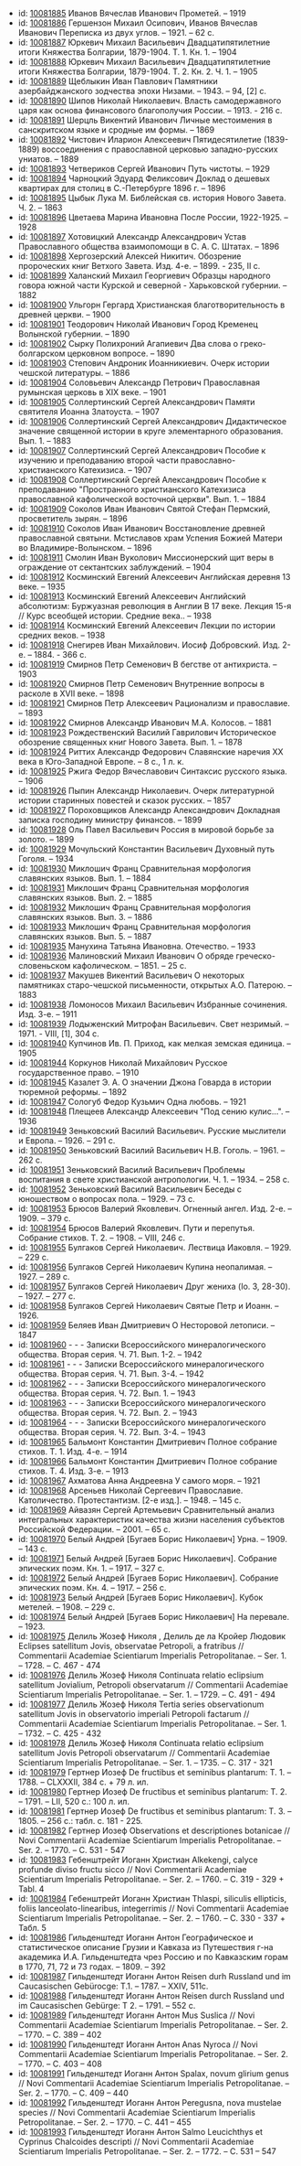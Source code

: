 <ul>
<li>id: <a href="http://books.e-heritage.ru/book/10081885">10081885</a>	Иванов Вячеслав Иванович Прометей. – 1919</li>
<li>id: <a href="http://books.e-heritage.ru/book/10081886">10081886</a>	Гершензон Михаил Осипович, Иванов Вячеслав Иванович Переписка из двух углов. – 1921. – 62 с.</li>
<li>id: <a href="http://books.e-heritage.ru/book/10081887">10081887</a>	Юркевич Михаил Васильевич Двадцатипятилетние итоги Княжества Болгарии, 1879-1904. Т. 1. Кн. 1. – 1904</li>
<li>id: <a href="http://books.e-heritage.ru/book/10081888">10081888</a>	Юркевич Михаил Васильевич Двадцатипятилетние итоги Княжества Болгарии, 1879-1904. Т. 2. Кн. 2. Ч. 1. – 1905</li>
<li>id: <a href="http://books.e-heritage.ru/book/10081889">10081889</a>	Щеблыкин Иван Павлович Памятники азербайджанского зодчества эпохи Низами. – 1943. – 94, [2] c.</li>
<li>id: <a href="http://books.e-heritage.ru/book/10081890">10081890</a>	Шипов Николай Николаевич. Власть самодержавного царя как основа финансового благополучия России. – 1913. - 216 с.</li>
<li>id: <a href="http://books.e-heritage.ru/book/10081891">10081891</a>	Шерцль Викентий Иванович Личные местоимения в санскритском языке и сродные им формы. – 1869</li>
<li>id: <a href="http://books.e-heritage.ru/book/10081892">10081892</a>	Чистович Иларион Алексеевич Пятидесятилетие (1839-1889) воссоединения с православной церковью западно-русских униатов. – 1889</li>
<li>id: <a href="http://books.e-heritage.ru/book/10081893">10081893</a>	Четвериков Сергей Иванович Путь чистоты. – 1929</li>
<li>id: <a href="http://books.e-heritage.ru/book/10081894">10081894</a>	Чарноцкий Эдуард Феликсович Доклад о дешевых квартирах для столиц в С.-Петербурге 1896 г. – 1896</li>
<li>id: <a href="http://books.e-heritage.ru/book/10081895">10081895</a>	Цыбык Лука М. Библейская св. история Нового Завета. Ч. 2. – 1863</li>
<li>id: <a href="http://books.e-heritage.ru/book/10081896">10081896</a>	Цветаева Марина Ивановна После России, 1922-1925. – 1928</li>
<li>id: <a href="http://books.e-heritage.ru/book/10081897">10081897</a>	Хотовицкий Александр Александрович Устав Православного общества взаимопомощи в С. А. С. Штатах. – 1896</li>
<li>id: <a href="http://books.e-heritage.ru/book/10081898">10081898</a>	Хергозерский Алексей Никитич. Обозрение пророческих книг Ветхого Завета. Изд. 4-е. – 1899. - 235, II с.</li>
<li>id: <a href="http://books.e-heritage.ru/book/10081899">10081899</a>	Халанский Михаил Георгиевич Образцы народного говора южной части Курской и северной - Харьковской губернии. – 1882</li>
<li>id: <a href="http://books.e-heritage.ru/book/10081900">10081900</a>	Ульгорн Гергард Христианская благотворительность в древней церкви. – 1900</li>
<li>id: <a href="http://books.e-heritage.ru/book/10081901">10081901</a>	Теодорович Николай Иванович Город Кременец Волынской губернии. – 1890</li>
<li>id: <a href="http://books.e-heritage.ru/book/10081902">10081902</a>	Сырку Полихроний Агапиевич Два слова о греко-болгарском церковном вопросе. – 1890</li>
<li>id: <a href="http://books.e-heritage.ru/book/10081903">10081903</a>	Степович Андроник Иоанникиевич. Очерк истории чешской литературы. – 1886</li>
<li>id: <a href="http://books.e-heritage.ru/book/10081904">10081904</a>	Соловьевич Александр Петрович Православная румынская церковь в XIX веке. – 1901</li>
<li>id: <a href="http://books.e-heritage.ru/book/10081905">10081905</a>	Соллертинский Сергей Александрович Памяти святителя Иоанна Златоуста. – 1907</li>
<li>id: <a href="http://books.e-heritage.ru/book/10081906">10081906</a>	Соллертинский Сергей Александрович Дидактическое значение священной истории в круге элементарного образования. Вып. 1. – 1883</li>
<li>id: <a href="http://books.e-heritage.ru/book/10081907">10081907</a>	Соллертинский Сергей Александрович Пособие к изучению и преподаванию второй части православно-христианского Катехизиса. – 1907</li>
<li>id: <a href="http://books.e-heritage.ru/book/10081908">10081908</a>	Соллертинский Сергей Александрович Пособие к преподаванию "Пространного христианского Катехизиса православной кафолической восточной церкви". Вып. 1. – 1884</li>
<li>id: <a href="http://books.e-heritage.ru/book/10081909">10081909</a>	Соколов Иван Иванович Святой Стефан Пермский, просветитель зырян. – 1896</li>
<li>id: <a href="http://books.e-heritage.ru/book/10081910">10081910</a>	Соколов Иван Иванович Восстановление древней православной святыни. Мстиславов храм Успения Божией Матери во Владимире-Волынском. – 1896</li>
<li>id: <a href="http://books.e-heritage.ru/book/10081911">10081911</a>	Смолин Иван Вуколович Миссионерский щит веры в ограждение от сектантских заблуждений. – 1904</li>
<li>id: <a href="http://books.e-heritage.ru/book/10081912">10081912</a>	Косминский Евгений Алексеевич Английская деревня 13 веке. – 1935</li>
<li>id: <a href="http://books.e-heritage.ru/book/10081913">10081913</a>	Косминский Евгений Алексеевич Английский абсолютизм: Буржуазная революция в Англии В 17 веке. Лекция 15-я // Курс всеобщей истории. Средние века.. – 1938</li>
<li>id: <a href="http://books.e-heritage.ru/book/10081914">10081914</a>	Косминский Евгений Алексеевич Лекции по истории средних веков. – 1938</li>
<li>id: <a href="http://books.e-heritage.ru/book/10081918">10081918</a>	Снегирев Иван Михайлович. Иосиф Добровский. Изд. 2-е. – 1884. - 366 с.</li>
<li>id: <a href="http://books.e-heritage.ru/book/10081919">10081919</a>	Смирнов Петр Семенович В бегстве от антихриста. – 1903</li>
<li>id: <a href="http://books.e-heritage.ru/book/10081920">10081920</a>	Смирнов Петр Семенович Внутренние вопросы в расколе в ХVII веке. – 1898</li>
<li>id: <a href="http://books.e-heritage.ru/book/10081921">10081921</a>	Смирнов Петр Алексеевич Рационализм и православие. – 1893</li>
<li>id: <a href="http://books.e-heritage.ru/book/10081922">10081922</a>	Смирнов Александр Иванович М.А. Колосов. – 1881</li>
<li>id: <a href="http://books.e-heritage.ru/book/10081923">10081923</a>	Рождественский Василий Гаврилович Историческое обозрение священных книг Нового Завета. Вып. 1. – 1878</li>
<li>id: <a href="http://books.e-heritage.ru/book/10081924">10081924</a>	Риттих Александр Федорович Славянские наречия XX века в Юго-Западной Европе. – 8 с., 1 л. к.</li>
<li>id: <a href="http://books.e-heritage.ru/book/10081925">10081925</a>	Ржига Федор Вячеславович Синтаксис русского языка. – 1906</li>
<li>id: <a href="http://books.e-heritage.ru/book/10081926">10081926</a>	Пыпин Александр Николаевич. Очерк литературной истории старинных повестей и сказок русских. – 1857</li>
<li>id: <a href="http://books.e-heritage.ru/book/10081927">10081927</a>	Пороховщиков Александр Александрович Докладная записка господину министру финансов. – 1899</li>
<li>id: <a href="http://books.e-heritage.ru/book/10081928">10081928</a>	Оль Павел Васильевич Россия в мировой борьбе за золото. – 1899</li>
<li>id: <a href="http://books.e-heritage.ru/book/10081929">10081929</a>	Мочульский Константин Васильевич Духовный путь Гоголя. – 1934</li>
<li>id: <a href="http://books.e-heritage.ru/book/10081930">10081930</a>	Миклошич Франц Сравнительная морфология славянских языков. Вып. 1. – 1884</li>
<li>id: <a href="http://books.e-heritage.ru/book/10081931">10081931</a>	Миклошич Франц Сравнительная морфология славянских языков. Вып. 2. – 1885</li>
<li>id: <a href="http://books.e-heritage.ru/book/10081932">10081932</a>	Миклошич Франц Сравнительная морфология славянских языков. Вып. 3. – 1886</li>
<li>id: <a href="http://books.e-heritage.ru/book/10081933">10081933</a>	Миклошич Франц Сравнительная морфология славянских языков. Вып. 5. – 1887</li>
<li>id: <a href="http://books.e-heritage.ru/book/10081935">10081935</a>	Манухина Татьяна Ивановна. Отечество. – 1933</li>
<li>id: <a href="http://books.e-heritage.ru/book/10081936">10081936</a>	Малиновский Михаил Иванович О обряде греческо-словеньском кафолическом. – 1851. – 25 с.</li>
<li>id: <a href="http://books.e-heritage.ru/book/10081937">10081937</a>	Макушев Викентий Васильевич О некоторых памятниках старо-чешской письменности, открытых А.О. Патерою. – 1883</li>
<li>id: <a href="http://books.e-heritage.ru/book/10081938">10081938</a>	Ломоносов Михаил Васильевич Избранные сочинения. Изд. 3-е. – 1911</li>
<li>id: <a href="http://books.e-heritage.ru/book/10081939">10081939</a>	Лодыженский Митрофан Васильевич. Свет незримый. – 1971. - VIII, [1], 304 с.</li>
<li>id: <a href="http://books.e-heritage.ru/book/10081940">10081940</a>	Купчинов Ив. П. Приход, как мелкая земская единица. – 1905</li>
<li>id: <a href="http://books.e-heritage.ru/book/10081944">10081944</a>	Коркунов Николай Михайлович Русское государственное право. – 1910</li>
<li>id: <a href="http://books.e-heritage.ru/book/10081945">10081945</a>	Казалет Э. А. О значении Джона Говарда в истории тюремной реформы. – 1892</li>
<li>id: <a href="http://books.e-heritage.ru/book/10081947">10081947</a>	Сологуб Федор Кузьмич Одна любовь. – 1921</li>
<li>id: <a href="http://books.e-heritage.ru/book/10081948">10081948</a>	Плещеев Александр Алексеевич "Под сению кулис...". – 1936</li>
<li>id: <a href="http://books.e-heritage.ru/book/10081949">10081949</a>	Зеньковский Василий Васильевич. Русские мыслители и Европа. – 1926. – 291 с.</li>
<li>id: <a href="http://books.e-heritage.ru/book/10081950">10081950</a>	Зеньковский Василий Васильевич Н.В. Гоголь. – 1961. – 262 с.</li>
<li>id: <a href="http://books.e-heritage.ru/book/10081951">10081951</a>	Зеньковский Василий Васильевич Проблемы воспитания в свете христианской антропологии. Ч. 1. – 1934. – 258 с.</li>
<li>id: <a href="http://books.e-heritage.ru/book/10081952">10081952</a>	Зеньковский Василий Васильевич Беседы с юношеством о вопросах пола. – 1929. – 73 с.</li>
<li>id: <a href="http://books.e-heritage.ru/book/10081953">10081953</a>	Брюсов Валерий Яковлевич. Огненный ангел. Изд. 2-е. – 1909. – 379 с.</li>
<li>id: <a href="http://books.e-heritage.ru/book/10081954">10081954</a>	Брюсов Валерий Яковлевич. Пути и перепутья. Собрание стихов. Т. 2. – 1908. – VIII, 246 с.</li>
<li>id: <a href="http://books.e-heritage.ru/book/10081955">10081955</a>	Булгаков Сергей Николаевич. Лествица Иаковля. – 1929. – 229 с.</li>
<li>id: <a href="http://books.e-heritage.ru/book/10081956">10081956</a>	Булгаков Сергей Николаевич Купина неопалимая. – 1927. – 289 с.</li>
<li>id: <a href="http://books.e-heritage.ru/book/10081957">10081957</a>	Булгаков Сергей Николаевич Друг жениха (Io. 3, 28-30). – 1927. – 277 с.</li>
<li>id: <a href="http://books.e-heritage.ru/book/10081958">10081958</a>	Булгаков Сергей Николаевич Святые Петр и Иоанн. – 1926.</li>
<li>id: <a href="http://books.e-heritage.ru/book/10081959">10081959</a>	Беляев Иван Дмитриевич О Несторовой летописи. – 1847</li>
<li>id: <a href="http://books.e-heritage.ru/book/10081960">10081960</a>	- - - Записки Всероссийского минералогического общества. Вторая серия. Ч. 71. Вып. 1-2. – 1942</li>
<li>id: <a href="http://books.e-heritage.ru/book/10081961">10081961</a>	- - - Записки Всероссийского минералогического общества. Вторая серия. Ч. 71. Вып. 3-4. – 1942</li>
<li>id: <a href="http://books.e-heritage.ru/book/10081962">10081962</a>	- - - Записки Всероссийского минералогического общества. Вторая серия. Ч. 72. Вып. 1. – 1943</li>
<li>id: <a href="http://books.e-heritage.ru/book/10081963">10081963</a>	- - - Записки Всероссийского минералогического общества. Вторая серия. Ч. 72. Вып. 2. – 1943</li>
<li>id: <a href="http://books.e-heritage.ru/book/10081964">10081964</a>	- - - Записки Всероссийского минералогического общества. Вторая серия. Ч. 72. Вып. 3-4. – 1943</li>
<li>id: <a href="http://books.e-heritage.ru/book/10081965">10081965</a>	Бальмонт Константин Дмитриевич Полное собрание стихов. Т. 1. Изд. 4-е. – 1914</li>
<li>id: <a href="http://books.e-heritage.ru/book/10081966">10081966</a>	Бальмонт Константин Дмитриевич Полное собрание стихов. Т. 4. Изд. 3-е. – 1913</li>
<li>id: <a href="http://books.e-heritage.ru/book/10081967">10081967</a>	Ахматова Анна Андреевна У самого моря. – 1921</li>
<li>id: <a href="http://books.e-heritage.ru/book/10081968">10081968</a>	Арсеньев Николай Сергеевич Православие. Католичество. Протестантизм. [2-е изд.]. – 1948. – 145 с.</li>
<li>id: <a href="http://books.e-heritage.ru/book/10081969">10081969</a>	Айвазян Сергей Артемьевич Сравнительный анализ интегральных характеристик качества жизни населения субъектов Российской Федерации. – 2001. – 65 с.</li>
<li>id: <a href="http://books.e-heritage.ru/book/10081970">10081970</a>	Белый Андрей [Бугаев Борис Николаевич] Урна. – 1909. – 143 с.</li>
<li>id: <a href="http://books.e-heritage.ru/book/10081971">10081971</a>	Белый Андрей [Бугаев Борис Николаевич]. Собрание эпических поэм. Кн. 1. – 1917. – 327 с.</li>
<li>id: <a href="http://books.e-heritage.ru/book/10081972">10081972</a>	Белый Андрей [Бугаев Борис Николаевич]. Собрание эпических поэм. Кн. 4. – 1917. – 256 с.</li>
<li>id: <a href="http://books.e-heritage.ru/book/10081973">10081973</a>	Белый Андрей [Бугаев Борис Николаевич]. Кубок метелей. – 1908. – 229 с.</li>
<li>id: <a href="http://books.e-heritage.ru/book/10081974">10081974</a>	Белый Андрей [Бугаев Борис Николаевич] На перевале. – 1923.</li>
<li>id: <a href="http://books.e-heritage.ru/book/10081975">10081975</a>	Делиль Жозеф Николя , Делиль де ла Кройер Людовик Eclipses satellitum Jovis, observatae Petropoli, а fratribus // Commentarii Academiae Scientiarum Imperialis Petropolitanae. – Ser. 1. – 1728. – C. 467 - 474</li>
<li>id: <a href="http://books.e-heritage.ru/book/10081976">10081976</a>	Делиль Жозеф Николя Continuata relatio eclipsium satellitum Jovialium, Petropoli observatarum // Commentarii Academiae Scientiarum Imperialis Petropolitanae. – Ser. 1. – 1729. – C. 491 - 494</li>
<li>id: <a href="http://books.e-heritage.ru/book/10081977">10081977</a>	Делиль Жозеф Николя Tertia series observationum satellitum Jovis in observatorio imperiali Petropoli factarum // Commentarii Academiae Scientiarum Imperialis Petropolitanae. – Ser. 1. – 1732. – C. 425 - 432</li>
<li>id: <a href="http://books.e-heritage.ru/book/10081978">10081978</a>	Делиль Жозеф Николя Continuata relatio eclipsium satellitum Jovis Petropoli observatarum // Commentarii Academiae Scientiarum Imperialis Petropolitanae. – Ser. 1. – 1735. – C. 317 - 321</li>
<li>id: <a href="http://books.e-heritage.ru/book/10081979">10081979</a>	Гертнер Иозеф De fructibus et seminibus plantarum: T. 1. – 1788. – CLXXXII, 384 c. + 79 л. ил.</li>
<li>id: <a href="http://books.e-heritage.ru/book/10081980">10081980</a>	Гертнер Иозеф De fructibus et seminibus plantarum: T. 2. – 1791. – LII, 520 c.: 100 л. ил.</li>
<li>id: <a href="http://books.e-heritage.ru/book/10081981">10081981</a>	Гертнер Иозеф De fructibus et seminibus plantarum: T. 3. – 1805. – 256 с.: табл. с. 181 - 225.</li>
<li>id: <a href="http://books.e-heritage.ru/book/10081982">10081982</a>	Гертнер Иозеф Observations et descriptiones botanicae // Novi Commentarii Academiae Scientiarum Imperialis Petropolitanae. – Ser. 2. – 1770. – C. 531 - 547</li>
<li>id: <a href="http://books.e-heritage.ru/book/10081983">10081983</a>	Гебенштрейт Иоганн Христиан Alkekengi, calyce profunde diviso fructu sicco // Novi Commentarii Academiae Scientiarum Imperialis Petropolitanae. – Ser. 2. – 1760. – C. 319 - 329 + Tabl. 4</li>
<li>id: <a href="http://books.e-heritage.ru/book/10081984">10081984</a>	Гебенштрейт Иоганн Христиан Thlaspi, siliculis ellipticis, foliis lanceolato-linearibus, integerrimis // Novi Commentarii Academiae Scientiarum Imperialis Petropolitanae. – Ser. 2. – 1760. – C. 330 - 337 + Табл. 5</li>
<li>id: <a href="http://books.e-heritage.ru/book/10081986">10081986</a>	Гильденштедт Иоганн Антон Географическое и статистическое описание Грузии и Кавказа из Путешествия г-на академика И.А. Гильденштедта чрез Россию и по Кавказским горам в 1770, 71, 72 и 73 годах. – 1809. – 392</li>
<li>id: <a href="http://books.e-heritage.ru/book/10081987">10081987</a>	Гильденштедт Иоганн Антон Reisen durh Russland und im Caucasischen Gebürocge: T.1. – 1787. – XXIV, 511c.</li>
<li>id: <a href="http://books.e-heritage.ru/book/10081988">10081988</a>	Гильденштедт Иоганн Антон Reisen durch Russland und im Caucasischen Gebürge: T 2. – 1791. – 552 c.</li>
<li>id: <a href="http://books.e-heritage.ru/book/10081989">10081989</a>	Гильденштедт Иоганн Антон Mus Suslica // Novi Commentarii Academiae Scientiarum Imperialis Petropolitanae. – Ser. 2. – 1770. – C. 389 – 402</li>
<li>id: <a href="http://books.e-heritage.ru/book/10081990">10081990</a>	Гильденштедт Иоганн Антон Anas Nyroca // Novi Commentarii Academiae Scientiarum Imperialis Petropolitanae. – Ser. 2. – 1770. – C. 403 – 408</li>
<li>id: <a href="http://books.e-heritage.ru/book/10081991">10081991</a>	Гильденштедт Иоганн Антон Spalax, novum glirium genus // Novi Commentarii Academiae Scientiarum Imperialis Petropolitanae. – Ser. 2. – 1770. – C. 409 – 440</li>
<li>id: <a href="http://books.e-heritage.ru/book/10081992">10081992</a>	Гильденштедт Иоганн Антон Peregusna, nova mustelae species // Novi Commentarii Academiae Scientiarum Imperialis Petropolitanae. – Ser. 2. – 1770. – C. 441 – 455</li>
<li>id: <a href="http://books.e-heritage.ru/book/10081993">10081993</a>	Гильденштедт Иоганн Антон Salmo Leucichthys et Cyprinus Chalcoides descripti // Novi Commentarii Academiae Scientiarum Imperialis Petropolitanae. – Ser. 2. – 1772. – C. 531 – 547</li>
</ul>
